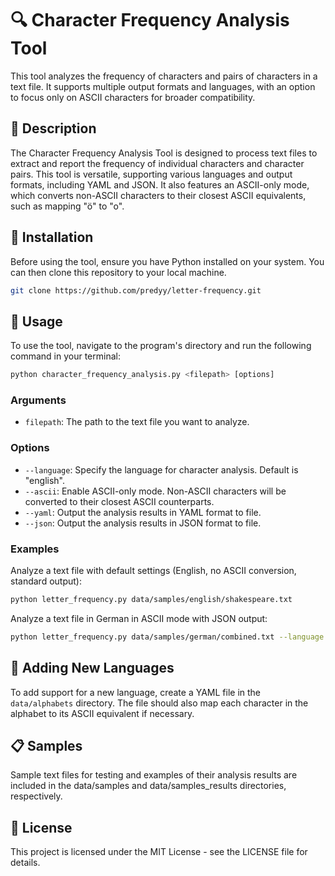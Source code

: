 # 🔍 Character Frequency Analysis Tool

This tool analyzes the frequency of characters and pairs of characters in a text file. It supports multiple output formats and languages, with an option to focus only on ASCII characters for broader compatibility.

## 📝 Description

The Character Frequency Analysis Tool is designed to process text files to extract and report the frequency of individual characters and character pairs. This tool is versatile, supporting various languages and output formats, including YAML and JSON. It also features an ASCII-only mode, which converts non-ASCII characters to their closest ASCII equivalents, such as mapping "ö" to "o".

## 💾 Installation

Before using the tool, ensure you have Python installed on your system. You can then clone this repository to your local machine.

```bash
git clone https://github.com/predyy/letter-frequency.git
```

## 🚀 Usage

To use the tool, navigate to the program's directory and run the following command in your terminal:

```python
python character_frequency_analysis.py <filepath> [options]
```

### Arguments

- `filepath`: The path to the text file you want to analyze.

### Options

- `--language`: Specify the language for character analysis. Default is "english".
- `--ascii`: Enable ASCII-only mode. Non-ASCII characters will be converted to their closest ASCII counterparts.
- `--yaml`: Output the analysis results in YAML format to file.
- `--json`: Output the analysis results in JSON format to file.

### Examples

Analyze a text file with default settings (English, no ASCII conversion, standard output):

```bash
python letter_frequency.py data/samples/english/shakespeare.txt
```

Analyze a text file in German in ASCII mode with JSON output:

```bash
python letter_frequency.py data/samples/german/combined.txt --language german --ascii --json
```

## 🔡 Adding New Languages

To add support for a new language, create a YAML file in the `data/alphabets` directory. The file should also map each character in the alphabet to its ASCII equivalent if necessary.

## 📋 Samples

Sample text files for testing and examples of their analysis results are included in the data/samples and data/samples_results directories, respectively.

## 📜 License

This project is licensed under the MIT License - see the LICENSE file for details.
